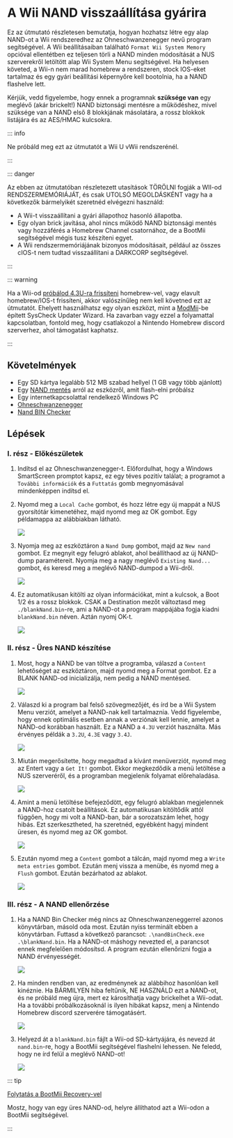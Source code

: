 # A Wii NAND visszaállítása gyárira

Ez az útmutató részletesen bemutatja, hogyan hozhatsz létre egy alap NAND-ot a Wii rendszeredhez az Ohneschwanzenegger nevű program segítségével. A Wii beállításaiban található `Format Wii System Memory` opcióval ellentétben ez teljesen törli a NAND minden módosítását a NUS szerverekről letöltött alap Wii System Menu segítségével. Ha helyesen követed, a Wii-n nem marad homebrew a rendszeren, stock IOS-eket tartalmaz és egy gyári beállítási képernyőre kell bootolnia, ha a NAND flashelve lett.

Kérjük, vedd figyelembe, hogy ennek a programnak **szüksége van** egy meglévő (akár brickelt!) NAND biztonsági mentésre a működéshez, mivel szüksége van a NAND első 8 blokkjának másolatára, a rossz blokkok listájára és az AES/HMAC kulcsokra.

::: info

Ne próbáld meg ezt az útmutatót a Wii U vWii rendszerénél.

:::

::: danger

Az ebben az útmutatóban részletezett utasítások TÖRÖLNI fogják a WII-od RENDSZERMEMÓRIÁJÁT, és csak UTOLSÓ MEGOLDÁSKÉNT vagy ha a következők bármelyikét szeretnéd elvégezni használd:

- A Wii-t visszaállítani a gyári állapothoz hasonló állapotba.
- Egy olyan brick javítása, ahol nincs működő NAND biztonsági mentés vagy hozzáférés a Homebrew Channel csatornához, de a BootMii segítségével mégis tusz készíteni egyet.
- A Wii rendszermemóriájának bizonyos módosításait, például az összes cIOS-t nem tudtad visszaállítani a DARKCORP segítségével.

:::

::: warning

Ha a Wii-od [próbálod 4.3U-ra frissíteni](update) homebrew-vel, vagy elavult homebrew/IOS-t frissíteni, akkor valószínűleg nem kell követned ezt az útmutatót. Ehelyett használhatsz egy olyan eszközt, mint a [ModMii](modmii#syscheck-updater-wizard)-be épített SysCheck Updater Wizard. Ha zavarban vagy ezzel a folyamattal kapcsolatban, fontold meg, hogy csatlakozol a Nintendo Homebrew discord szerverhez, ahol támogatást kaphatsz.

:::

## Követelmények

- Egy SD kártya legalább 512 MB szabad hellyel (1 GB vagy több ajánlott)
- Egy [NAND mentés](bootmii) arról az eszközről, amit flash-elni próbálsz
- Egy internetkapcsolattal rendelkező Windows PC
- [Ohneschwanzenegger](https://raw.githubusercontent.com/modmii/modmii.github.io/master/temp/ohneschwanzenegger.zip)
- [Nand BIN Checker](/assets/files/nandBinCheck.zip)

## Lépések

### I. rész - Előkészületek

1. Indítsd el az Ohneschwanzenegger-t. Előfordulhat, hogy a Windows SmartScreen promptot kapsz, ez egy téves pozitív találat; a programot a `További információk` és a `Futtatás` gomb megnyomásával mindenképpen indítsd el.

2. Nyomd meg a `Local Cache` gombot, és hozz létre egy új mappát a NUS gyorsítótár kimenetéhez, majd nyomd meg az OK gombot. Egy példamappa az alábbiakban látható.

   ![](/images/factory-reset/nuscache.png)

3. Nyomja meg az eszköztáron a `Nand Dump` gombot, majd az `New nand` gombot. Ez megnyit egy felugró ablakot, ahol beállíthaod az új NAND-dump paramétereit. Nyomja meg a nagy meglévő `Existing Nand...` gombot, és keresd meg a meglévő NAND-dumpod a Wii-dről.

   ![](/images/factory-reset/newnand.png)

4. Ez automatikusan kitölti az olyan információkat, mint a kulcsok, a Boot 1/2 és a rossz blokkok. CSAK a Destination mezőt változtasd meg `./blankNand.bin`-re, ami a NAND-ot a program mappájába fogja kiadni `blankNand.bin` néven. Aztán nyomj OK-t.

   ![](/images/factory-reset/renamenand.png)

### II. rész - Üres NAND készítése

1. Most, hogy a NAND be van töltve a programba, válaszd a `Content` lehetőséget az eszköztáron, majd nyomd meg a Format gombot. Ez a BLANK NAND-od inicializálja, nem pedig a NAND mentésed.

   ![](/images/factory-reset/formatnand.png)

2. Válaszd ki a program bal felső szövegmezőjét, és írd be a Wii System Menu verziót, amelyet a NAND-nak kell tartalmaznia. Vedd figyelembe, hogy ennek optimális esetben annak a verziónak kell lennie, amelyet a NAND-od korábban használt. Ez a NAND a `4.3U` verziót használta. Más érvényes példák a `3.2U`, `4.3E` vagy `3.4J`.

   ![](/images/factory-reset/sysmenu.png)

3. Miután megerősítette, hogy megadtad a kívánt menüverziót, nyomd meg az Entert vagy a `Get It!` gombot. Ekkor megkezdődik a menü letöltése a NUS szerveréről, és a programban megjelenik folyamat előrehaladása.

   ![](/images/factory-reset/menudownload.png)

4. Amint a menü letöltése befejeződött, egy felugró ablakban megjelennek a NAND-hoz csatolt beállítások. Ez automatikusan kitöltődik attól függően, hogy mi volt a NAND-ban, bár a sorozatszám lehet, hogy hibás. Ezt szerkesztheted, ha szeretnéd, egyébként hagyj mindent üresen, és nyomd meg az OK gombot.

   ![](/images/factory-reset/settings.png)

5. Ezután nyomd meg a `Content` gombot a tálcán, majd nyomd meg a `Write meta entries` gombot. Ezután menj vissza a menübe, és nyomd meg a `Flush` gombot. Ezután bezárhatod az ablakot.

   ![](/images/factory-reset/finalsteps.png)

### III. rész - A NAND ellenőrzése

1. Ha a NAND Bin Checker még nincs az Ohneschwanzeneggerrel azonos könyvtárban, másold oda most. Ezután nyiss terminált ebben a könyvtárban. Futtasd a következő parancsot: `.\nandBinCheck.exe .\blankNand.bin`. Ha a NAND-ot máshogy nevezted el, a parancsot ennek megfelelően módosítsd. A program ezután ellenőrizni fogja a NAND érvényességét.

   ![](/images/factory-reset/nandcheck.png)

2. Ha minden rendben van, az eredménynek az alábbihoz hasonlóan kell kinéznie. Ha BÁRMILYEN hiba feltűnik, NE HASZNÁLD ezt a NAND-ot, és ne próbáld meg újra, mert ez károsíthatja vagy brickelhet a Wii-odat. Ha a további próbálkozásoknál is ilyen hibákat kapsz, menj a Nintendo Homebrew discord szerverére támogatásért.

   ![](/images/factory-reset/nandcheckresult.png)

3. Helyezd át a `blankNand.bin` fájlt a Wii-od SD-kártyájára, és nevezd át `nand.bin`-re, hogy a BootMii segítségével flashelni lehessen. Ne feledd, hogy ne írd felül a meglévő NAND-ot!

   ![](/images/factory-reset/nandname.png)

::: tip

[Folytatás a BootMii Recovery-vel](bootmiirecover)

Mostz, hogy van egy üres NAND-od, helyre állíthatod azt a Wii-odon a BootMii segítségével.

:::
